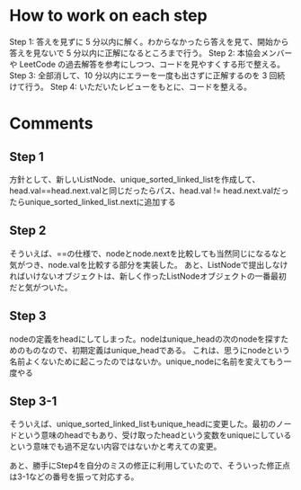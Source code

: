 # How to work on each step
Step 1: 答えを見ずに 5 分以内に解く。わからなかったら答えを見て、開始から答えを見ないで 5 分以内に正解になるところまで行う。 
Step 2: 本協会メンバーや LeetCode の過去解答を参考にしつつ、コードを見やすくする形で整える。 
Step 3: 全部消して、10 分以内にエラーを一度も出さずに正解するのを 3 回続けて行う。 
Step 4: いただいたレビューをもとに、コードを整える。

# Comments
## Step 1
方針として、新しいListNode、unique_sorted_linked_listを作成して、head.val==head.next.valと同じだったらパス、head.val != head.next.valだったらunique_sorted_linked_list.nextに追加する

## Step 2
そういえば、==の仕様で、nodeとnode.nextを比較しても当然同じになるなと気がつき、node.valを比較する部分を実装した。
あと、ListNodeで提出しなければいけないオブジェクトは、新しく作ったListNodeオブジェクトの一番最初だと気がついた。

## Step 3
nodeの定義をheadにしてしまった。nodeはunique_headの次のnodeを探すためのものなので、初期定義はunique_headである。
これは、思うにnodeという名前よくないために起こったのではないか。unique_nodeに名前を変えてもう一度やる

## Step 3-1
そういえば、unique_sorted_linked_listもunique_headに変更した。最初のノードという意味のheadでもあり、受け取ったheadという変数をuniqueにしているという意味でも過不足ない内容ではないかと考えての変更。

あと、勝手にStep4を自分のミスの修正に利用していたので、そういった修正点は3-1などの番号を振って対応する。